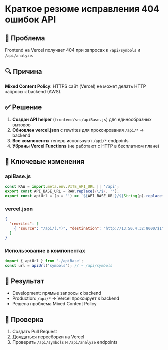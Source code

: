 # Краткое резюме исправления 404 ошибок API

## 🚨 Проблема
Frontend на Vercel получает 404 при запросах к `/api/symbols` и `/api/analyze`.

## 🔍 Причина
**Mixed Content Policy**: HTTPS сайт (Vercel) не может делать HTTP запросы к backend (AWS).

## ✅ Решение
1. **Создан API helper** (`frontend/src/apiBase.js`) для единообразных вызовов
2. **Обновлен vercel.json** с rewrites для проксирования `/api/*` → backend
3. **Все компоненты** теперь используют `/api/*` endpoints
4. **Убраны Vercel Functions** (не работают с HTTP в бесплатном плане)

## 🔧 Ключевые изменения

### apiBase.js
```javascript
const RAW = import.meta.env.VITE_API_URL || '/api';
export const API_BASE_URL = RAW.replace(/\/$/, '');
export const apiUrl = (p = '') => `${API_BASE_URL}/${String(p).replace(/^\//, '')}`;
```

### vercel.json
```json
{
  "rewrites": [
    { "source": "/api/(.*)", "destination": "http://13.50.4.32:8000/$1" }
  ]
}
```

### Использование в компонентах
```javascript
import { apiUrl } from './apiBase';
const url = apiUrl('symbols'); // → /api/symbols
```

## 🎯 Результат
- Development: прямые запросы к backend
- Production: `/api/*` → Vercel проксирует к backend
- Решена проблема Mixed Content Policy

## 🚀 Проверка
1. Создать Pull Request
2. Дождаться пересборки на Vercel
3. Проверить `/api/symbols` и `/api/analyze` endpoints
